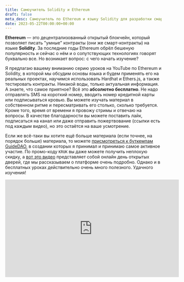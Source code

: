 ```yaml
---
title: Самоучитель Solidity и Ethereum
draft: false
meta_desc: Самоучитель по Ethereum и языку Solidity для разработки смарт-контрактов.
date: 2023-05-22T00:00:00+00:00
---
```


<p><strong>Ethereum</strong> — это децентрализованный открытый блокчейн, который позволяет писать "умные" контракты (они же смарт-контракты) на языке <strong>Solidity</strong>. За последние годы Ethereum обрёл бешеную популярность и сейчас о нём и о сопутствующих технологиях говорят буквально все. Но возникает вопрос: с чего начать изучение?</p>

<p>Я предлагаю вашему вниманию серию уроков на YouTube по Ethereum и Solidity, в которой мы обсудим основы языка и будем применять его на реальных проектах, научимся использовать Hardhat и Ethers.js, а также тестировать контракты. Никакой воды, только актуальная информация. А знаете, что самое приятное? Всё это <strong>абсолютно бесплатно</strong>. Не надо отправлять SMS на короткий номер, вводить номер кредитной карты или подписываться кровью. Вы можете изучать материал в собственном ритме и пересматривать его столько, сколько требуется. Кроме того, время от времени я провожу стримы и отвечаю на вопросы. В качестве благодарности вы можете поставить лайк, подписаться на канал или даже отправить пожертвование (ссылки есть под каждым видео), но это остаётся на ваше усмотрение.</p>

<p>Если же всё-таки вы хотите ещё больше материала (если точнее, на порядок больше) материала, то можете <a href="https://www.guidedao.xyz/" target="_blank">присмотреться к буткемпам GuideDAO</a>, в создании которых я принимал и принимаю самое активное участие. По промо-коду <code>KRUK</code> вы даже можете получить неплохую скидку, а <a href="https://www.youtube.com/live/EkqlnS6JtWc" target="_blank">вот это видео</a> представляет собой онлайн день открытых дверей, где мы рассказываем о платформе очень подробно. Однако и в бесплатных уроках действительно очень много полезного. Удачного изучения!</p>

<iframe width="560" height="315" src="https://www.youtube.com/embed/8A8-7Ks26yY" title="YouTube video player" frameborder="0" allow="accelerometer; autoplay; clipboard-write; encrypted-media; gyroscope; picture-in-picture" allowfullscreen></iframe>